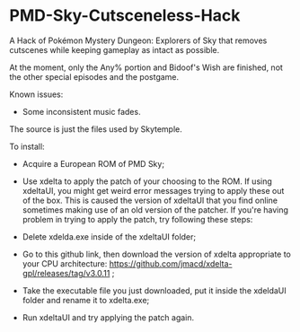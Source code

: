 # PMD-Sky-Cutsceneless-Hack

A Hack of Pokémon Mystery Dungeon: Explorers of Sky that removes cutscenes while keeping gameplay as intact as possible.

At the moment, only the Any% portion and Bidoof's Wish are finished, not the other special episodes and the postgame.

Known issues:

- Some inconsistent music fades.

The source is just the files used by Skytemple.

To install:

- Acquire a European ROM of PMD Sky;
- Use xdelta to apply the patch of your choosing to the ROM.
If using xdeltaUI, you might get weird error messages trying to apply these out of the box. This is caused the version of xdeltaUI that you find online sometimes making use of an old version of the patcher. If you're having problem in trying to apply the patch, try following these steps:

- Delete xdelda.exe inside of the xdeltaUI folder;
- Go to this github link, then download the version of xdelta appropriate to your CPU architecture: https://github.com/jmacd/xdelta-gpl/releases/tag/v3.0.11 ;
- Take the executable file you just downloaded, put it inside the xdeldaUI folder and rename it to xdelta.exe;
- Run xdeltaUI and try applying the patch again.
